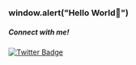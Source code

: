 <h3>window.alert("Hello World👋")</h3>
<div id="badges">
  <h5>Connect with me!</h5>
  <a href="your-twitter-URL">
    <img src="https://img.shields.io/badge/Twitter-blue?style=for-the-badge&logo=twitter&logoColor=white" alt="Twitter Badge"/>
  </a>
</div>

<p></p>
